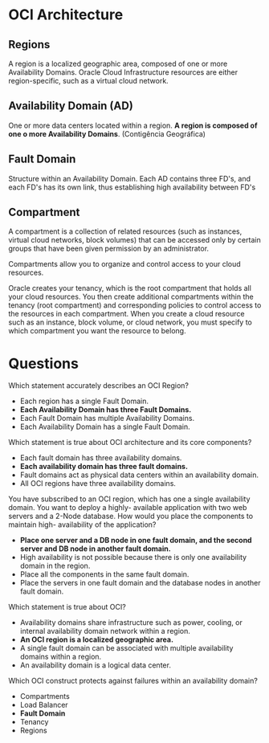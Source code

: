 # OCI Architecture

## Regions

A region is a localized geographic area, composed of one or more Availability Domains. Oracle Cloud Infrastructure resources are either region-specific, such as a virtual cloud network.

## Availability Domain (AD)

One or more data centers located within a region. **A region is composed of one o more Availability Domains**.
    (Contigência Geográfica)

## Fault Domain

Structure within an Availability Domain. Each AD contains three FD's, and each FD's has its own link, thus establishing high availability between FD's

## Compartment

A compartment is a collection of related resources (such as instances, virtual cloud networks, block volumes) that can be accessed only by certain groups that have been given permission by an administrator.
    
Compartments allow you to organize and control access to your cloud resources. 

Oracle creates your tenancy, which is the root compartment that holds all your cloud resources. You then create additional compartments within the tenancy (root compartment) and corresponding policies to control access to the resources in each compartment. When you create a cloud resource such as an instance, block volume, or cloud network, you must specify to which compartment you want the resource to belong.

# Questions

Which statement accurately describes an OCI Region?
* Each region has a single Fault Domain.
* **Each Availability Domain has three Fault Domains.**
* Each Fault Domain has multiple Availability Domains.
* Each Availability Domain has a single Fault Domain.

Which statement is true about OCI architecture and its core components?
* Each fault domain has three availability domains.
* **Each availability domain has three fault domains.**
* Fault domains act as physical data centers within an availability domain.
* All OCI regions have three availability domains.

You have subscribed to an OCI region, which has one a single availability domain. You want to deploy a highly- available application with two web servers and a 2-Node database.
How would you place the components to maintain high- availability of the application?
* **Place one server and a DB node in one fault domain, and the second server and DB node in another fault domain.**
* High availability is not possible because there is only one availability domain in the region.
* Place all the components in the same fault domain.
* Place the servers in one fault domain and the database nodes in another fault domain.

Which statement is true about OCI?
* Availability domains share infrastructure such as power, cooling, or internal availability domain network within a region.
* **An OCI region is a localized geographic area.**
* A single fault domain can be associated with multiple availability domains within a region.
* An availability domain is a logical data center.

Which OCI construct protects against failures within an availability domain?
* Compartments
* Load Balancer
* **Fault Domain**
* Tenancy
* Regions

